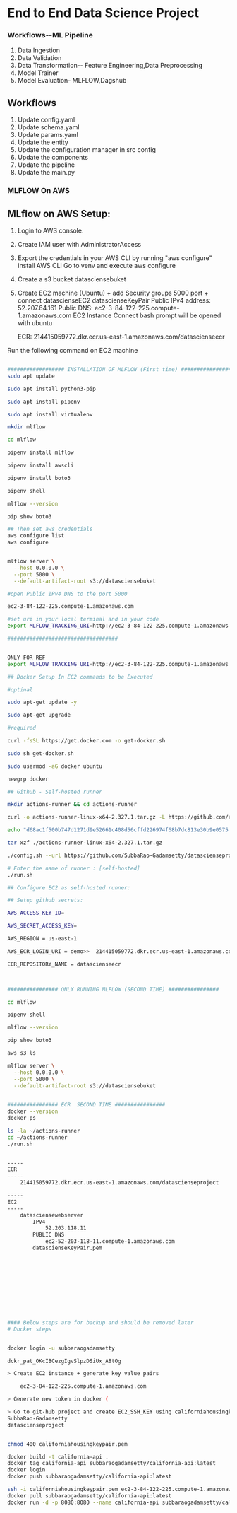 # End to End Data Science Project

### Workflows--ML Pipeline

1. Data Ingestion
2. Data Validation
3. Data Transformation-- Feature Engineering,Data Preprocessing
4. Model Trainer
5. Model Evaluation- MLFLOW,Dagshub

## Workflows

1. Update config.yaml
2. Update schema.yaml
3. Update params.yaml
4. Update the entity
5. Update the configuration manager in src config
6. Update the components
7. Update the pipeline 
8. Update the main.py


### MLFLOW On AWS
## MLflow on AWS Setup:

1. Login to AWS console.
2. Create IAM user with AdministratorAccess

3. Export the credentials in your AWS CLI by running "aws configure"
	install AWS CLI
	Go to venv and execute aws configure

4. Create a s3 bucket
	datasciensebuket
5. Create EC2 machine (Ubuntu) + add Security groups 5000 port + connect
	datascienseEC2
	datascienseKeyPair
	Public IPv4 address: 52.207.64.161
	Public DNS: ec2-3-84-122-225.compute-1.amazonaws.com
	EC2 Instance Connect
		bash prompt will be opened with ubuntu

	ECR:
		214415059772.dkr.ecr.us-east-1.amazonaws.com/datascienseecr

Run the following command on EC2 machine
```bash

################## INSTALLATION OF MLFLOW (First time) #########################
sudo apt update

sudo apt install python3-pip

sudo apt install pipenv

sudo apt install virtualenv

mkdir mlflow

cd mlflow

pipenv install mlflow

pipenv install awscli

pipenv install boto3

pipenv shell

mlflow --version

pip show boto3

## Then set aws credentials
aws configure list
aws configure


mlflow server \
  --host 0.0.0.0 \
  --port 5000 \
  --default-artifact-root s3://datasciensebuket

#open Public IPv4 DNS to the port 5000

ec2-3-84-122-225.compute-1.amazonaws.com

#set uri in your local terminal and in your code 
export MLFLOW_TRACKING_URI=http://ec2-3-84-122-225.compute-1.amazonaws.com:5000/

###################################


ONLY FOR REF
export MLFLOW_TRACKING_URI=http://ec2-3-84-122-225.compute-1.amazonaws.com:5000/

## Docker Setup In EC2 commands to be Executed

#optinal

sudo apt-get update -y

sudo apt-get upgrade

#required

curl -fsSL https://get.docker.com -o get-docker.sh

sudo sh get-docker.sh

sudo usermod -aG docker ubuntu

newgrp docker

## Github - Self-hosted runner

mkdir actions-runner && cd actions-runner

curl -o actions-runner-linux-x64-2.327.1.tar.gz -L https://github.com/actions/runner/releases/download/v2.327.1/actions-runner-linux-x64-2.327.1.tar.gz

echo "d68ac1f500b747d1271d9e52661c408d56cffd226974f68b7dc813e30b9e0575  actions-runner-linux-x64-2.327.1.tar.gz" | shasum -a 256 -c

tar xzf ./actions-runner-linux-x64-2.327.1.tar.gz

./config.sh --url https://github.com/SubbaRao-Gadamsetty/datascienseproject --token BVDPZJJWCTG4QSK6TB23EX3ITCIY4

# Enter the name of runner : [self-hosted]
./run.sh

## Configure EC2 as self-hosted runner:

## Setup github secrets:

AWS_ACCESS_KEY_ID=

AWS_SECRET_ACCESS_KEY=

AWS_REGION = us-east-1

AWS_ECR_LOGIN_URI = demo>>  214415059772.dkr.ecr.us-east-1.amazonaws.com/datascienseecr

ECR_REPOSITORY_NAME = datascienseecr



################ ONLY RUNNING MLFLOW (SECOND TIME) ################

cd mlflow

pipenv shell

mlflow --version

pip show boto3

aws s3 ls

mlflow server \
  --host 0.0.0.0 \
  --port 5000 \
  --default-artifact-root s3://datasciensebuket
  

################ ECR  SECOND TIME ################
docker --version
docker ps

ls -la ~/actions-runner
cd ~/actions-runner
./run.sh


-----
ECR
-----
	214415059772.dkr.ecr.us-east-1.amazonaws.com/datascienseproject

-----
EC2
-----
	datasciensewebserver
		IPV4
			52.203.118.11
		PUBLIC DNS
			ec2-52-203-118-11.compute-1.amazonaws.com
		datascienseKeyPair.pem











#### Below steps are for backup and should be removed later
# Docker steps


docker login -u subbaraogadamsetty

dckr_pat_OKcIBCezgIgvSlpzDSiUx_A8tOg

> Create EC2 instance + generate key value pairs

	ec2-3-84-122-225.compute-1.amazonaws.com

> Generate new token in docker (

> Go to git-hub project and create EC2_SSH_KEY using californiahousingkeypair.pem
SubbaRao-Gadamsetty
datascienseproject


chmod 400 californiahousingkeypair.pem

docker build -t california-api .
docker tag california-api subbaraogadamsetty/california-api:latest
docker login
docker push subbaraogadamsetty/california-api:latest

ssh -i californiahousingkeypair.pem ec2-3-84-122-225.compute-1.amazonaws.com
docker pull subbaraogadamsetty/california-api:latest
docker run -d -p 8080:8080 --name california-api subbaraogadamsetty/california-api:latest
